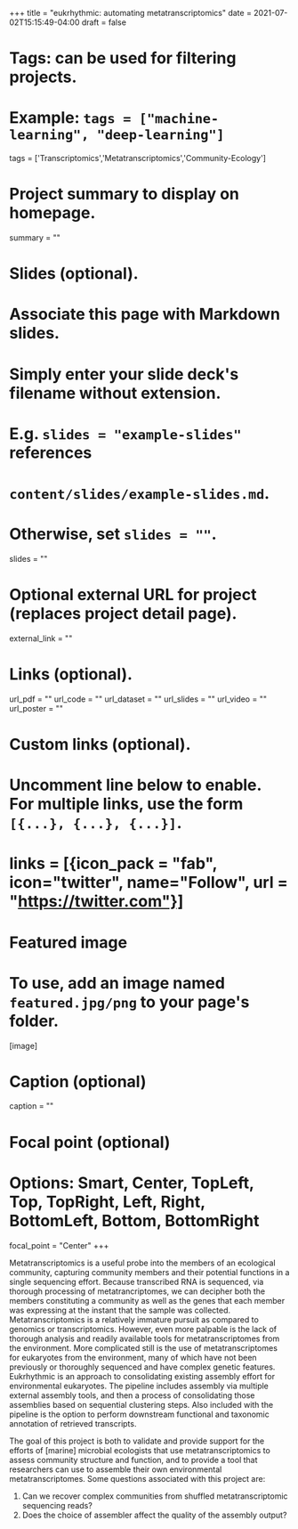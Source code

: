 +++
title = "eukrhythmic: automating metatranscriptomics"
date = 2021-07-02T15:15:49-04:00
draft = false

# Tags: can be used for filtering projects.
# Example: `tags = ["machine-learning", "deep-learning"]`
tags = ['Transcriptomics','Metatranscriptomics','Community-Ecology']

# Project summary to display on homepage.
summary = ""

# Slides (optional).
#   Associate this page with Markdown slides.
#   Simply enter your slide deck's filename without extension.
#   E.g. `slides = "example-slides"` references
#   `content/slides/example-slides.md`.
#   Otherwise, set `slides = ""`.
slides = ""

# Optional external URL for project (replaces project detail page).
external_link = ""

# Links (optional).
url_pdf = ""
url_code = ""
url_dataset = ""
url_slides = ""
url_video = ""
url_poster = ""

# Custom links (optional).
#   Uncomment line below to enable. For multiple links, use the form `[{...}, {...}, {...}]`.
# links = [{icon_pack = "fab", icon="twitter", name="Follow", url = "https://twitter.com"}]

# Featured image
# To use, add an image named `featured.jpg/png` to your page's folder.
[image]
  # Caption (optional)
  caption = ""

  # Focal point (optional)
  # Options: Smart, Center, TopLeft, Top, TopRight, Left, Right, BottomLeft, Bottom, BottomRight
  focal_point = "Center"
+++

Metatranscriptomics is a useful probe into the members of an ecological community, capturing community members and their potential functions in a single sequencing effort. Because transcribed RNA is sequenced, via thorough processing of metatrancriptomes, we can decipher both the members constituting a community as well as the genes that each member was expressing at the instant that the sample was collected. Metatranscriptomics is a relatively immature pursuit as compared to genomics or transcriptomics. However, even more palpable is the lack of thorough analysis and readily available tools for metatranscriptomes from the environment. More complicated still is the use of metatranscriptomes for eukaryotes from the environment, many of which have not been previously or thoroughly sequenced and have complex genetic features. Eukrhythmic is an approach to consolidating existing assembly effort for environmental eukaryotes. The pipeline includes assembly via multiple external assembly tools, and then a process of consolidating those assemblies based on sequential clustering steps. Also included with the pipeline is the option to perform downstream functional and taxonomic annotation of retrieved transcripts. 

The goal of this project is both to validate and provide support for the efforts of [marine] microbial ecologists that use metatranscriptomics to assess community structure and function, and to provide a tool that researchers can use to assemble their own environmental metatranscriptomes. Some questions associated with this project are:
1. Can we recover complex communities from shuffled metatranscriptomic sequencing reads? 
2. Does the choice of assembler affect the quality of the assembly output?